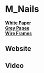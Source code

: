 # M_Nails


[**White Paper**](WhitePaper)<br>
[**Grey Papee**](GrayPaper)<br>
[**Wire Frames**](WireFrames)<br>

## Website

## Video
